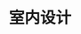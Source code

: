 ---
pageName: examination
title: 室内设计
period: 2018年04月
courseID: "00709"
description: 注意事项：<br />1. 本试卷分为两部分，第一部分为选择题，第二部分为非选择题。<br />2. 应考者必须按试题顺序在答题卡指定位置上作答，答在试卷上无效。<br />3. 涂写部分、画图部分必须使用2B铅笔，书写部分必须使用黑色字迹签字笔。
sections:
  - title: 选择题
    topics: 
      - title: 单项选择题：本大题共 15 小题，每小题 1 分，共 15 分。在每小题列出的备选项中只有一项是最符合题目要求的，请将其选出。
        questions: 
          - title: 室内设计职业的独立性，更多地体现在
            type: radio
            options:
              - answer: 室内空间的设计方面
                isTrue: false
              - answer: 室内装饰与陈设品的设计方面
                isTrue: true
              - answer: 室内光线、气氛的设计方面
                isTrue: false
              - answer: 室内隔断的造型设计方面
                isTrue: false
          - title: 装饰在人类文明的进程中长期使用的心理因素包括：平衡与秩序、预期的概念、逻辑情境和
            type: radio
            options:
              - answer: 材料因素
                isTrue: false
              - answer: 传统的支持
                isTrue: false
              - answer: 审美因素
                isTrue: true
              - answer: 建筑形式的意义表达
                isTrue: false
          - title: 现代装饰的特点可以概括为：功能与形式的统一、局部与整体的统一和
            type: radio
            options:
              - answer: 强调装饰的秩序感
                isTrue: true
              - answer: 用浮雕和绘画的手段来塑造
                isTrue: false
              - answer: 造型具有较强的程式化、风格化倾向
                isTrue: false
              - answer: 强调装饰的具象化
                isTrue: false
          - title: 室内设计首先考虑的是
            type: radio
            options:
              - answer: 美学的问题
                isTrue: false
              - answer: 风格的问题
                isTrue: false
              - answer: 技术的问题
                isTrue: false
              - answer: 功能的问题
                isTrue: true
          - title: 室内设计的理念原则首先是
            type: radio
            options:
              - answer: “以人文本”的原则
                isTrue: true
              - answer: “技术至上”的原则
                isTrue: false
              - answer: “生存至上”的原则
                isTrue: false
              - answer: “经济至上”的原则
                isTrue: false
          - title: 室内设计中的方案设计的主要环节包括构思和
            type: radio
            options:
              - answer: 施工监理
                isTrue: false
              - answer: 施工做法的设计说明
                isTrue: false
              - answer: 材料样板
                isTrue: false
              - answer: 设计
                isTrue: true
          - title: 室内设计作为一项复杂的系统工程包括了方案设计、初步设计、施工图设计和
            type: radio
            options:
              - answer: 确定工作目标和资料信息收集
                isTrue: false
              - answer: 签订施工合同并交付施工
                isTrue: true
              - answer: 初步的设计说明和设计图纸
                isTrue: false
              - answer: 审定各专业的分工
                isTrue: false
          - title: 人们创造空间的目的包括
            type: radio
            options:
              - answer: 满足一定的使用功能
                isTrue: false
              - answer: 满足一定的经济功能
                isTrue: false
              - answer: 创造美的形式
                isTrue: false
              - answer: 满足一定的使用功能并创造美的形式
                isTrue: true
          - title: 古希腊的神庙是属于 
            type: radio
            options:
              - answer: 大跨度结构
                isTrue: false
              - answer: 框架结构体系
                isTrue: true
              - answer: 梁板结构体系
                isTrue: false
              - answer: 悬索结构
                isTrue: false
          - title: 室内空间设计的要素包括：空间的体量与尺度、空间的形状与比例、空间的分隔、室内界面的造型处理和
            type: radio
            options:
              - answer: 空间的朝向
                isTrue: false
              - answer: 空间的布局
                isTrue: false
              - answer: 空间的采光
                isTrue: false
              - answer: 空间的虚实关系
                isTrue: true
          - title: 形式语言的“元素”也被称为设计
            type: radio
            options:
              - answer: “原型”
                isTrue: false
              - answer: “元语言”
                isTrue: false
              - answer: 源语言
                isTrue: false
              - answer: 设计语汇
                isTrue: false
          - title: 在历史上，任何一种建筑语言的成熟和完善需要具备独特性、完整性、可抽象性和
            type: radio
            options:
              - answer: 一致性
                isTrue: false
              - answer: 装饰性
                isTrue: false
              - answer: 稳定性
                isTrue: false
              - answer: 纯粹性
                isTrue: false
          - title: 设计了著名的成为后人敬仰的“圣地”考夫曼别墅(Falling Water)的建筑师是 
            type: radio
            options:
              - answer: 美国建筑师赖特
                isTrue: true
              - answer: 法国建筑师勒柯布西埃
                isTrue: false
              - answer: 美籍德国建筑师密斯·凡·德·罗
                isTrue: false
              - answer: 法国建筑师迈耶
                isTrue: false
          - title: 装饰材料的质感是指材料本身的属性与加工方式所共同表现在物体表面上的
            type: radio
            options:
              - answer: 心理感受
                isTrue: false
              - answer: 触觉感受
                isTrue: false
              - answer: 视觉感受
                isTrue: true
              - answer: 不同密度
                isTrue: false
          - title: 在进行住宅室内设计前，首先应针对设计目标进行
            type: radio
            options:
              - answer: 情况的调查
                isTrue: false
              - answer: 适当的定位
                isTrue: true
              - answer: 价格的评估
                isTrue: false
              - answer: 风格的设想
                isTrue: false
  - title: 非选择题
    topics: 
      - title: 名词解释题：本大题共 5 小题，每小题 3 分，共 15 分。
        questions: 
          - title: 装饰
            type: textarea
            answer: 装饰和装潢原义是指“器物或商品外表”的修饰，是着重从外表的、视觉艺术的角度来探讨和研究问题。例如对室内地面、墙面、顶棚等各界面的处理，装饰材料的选用。
          - title: 实用艺术
            type: textarea
            answer: 
          - title: 适合空间
            type: textarea
            answer: 
          - title: 室内气候
            type: textarea
            answer: 室内热环境也称“室内气候”，它是由室内温度、湿度、气流和辐射四种参数综合形成的。
          - title: 形象思维
            type: textarea
            answer: 
      - title: 判断改错题：本大题共 5 小题，每小题 4 分，共 20 分。判断下列各题划线处的正误，在  “答题卡” 的试题序号后，正确的划上 “√”, 错误的划上 “X”,井改正错误。
        questions: 
          - title: 功能对空间的规定性首先表现在<u>质和量</u>两个方面。
            type: yesOrNo
            isTrue: false
            answer: 
          - title: 中国传统的木结构建筑在建筑结构上属于<u>桁架结构体系</u>。
            type: yesOrNo
            isTrue: false
            answer: 
          - title: 与建筑符号的象征性有关的概念是“<u>象征</u>”。
            type: yesOrNo
            isTrue: false
            answer: 
          - title: <u>后现代建筑</u>最本质最核心的原则是“按照功能进行设计的原则”。
            type: yesOrNo
            isTrue: false
            answer: 
          - title: 在形式语言的创作过程中，平衡感的产生来自两个方面：<u>对称和均衡</u>。
            type: yesOrNo
            isTrue: false
            answer: 
      - title: 简答题：本大题共 5 小题，每小题 7 分，共 35 分。
        questions: 
          - title: 简述住宅室内设计定位的操作程序。
            type: textarea
            answer: （1）选择或预设设计目标。（1.5分）<br />（2）进行社会调研。（1.5分）<br />（3）对收集到的信息进行分类整理。（1.5分）<br />（4）提出明确的工作目标和工作计划。（1.5分）
          - title: 简述室内空间处理手法中的空间对比的处理办法。
            type: textarea
            answer: 
          - title: 后现代建筑语言的突出特点是什么？
            type: textarea
            answer: （1）允许形式上的矛盾性和不协调性；<br />（2）明显的历史主义倾向；<br />（3）使用大众化的商业俚语。
          - title: 简述光照的种类与照明布局方式。
            type: textarea
            answer: 
          - title: 简述形象思维特点的几个方面。
            type: textarea
            answer: 
      - title: 设计表现题：本大题共 1 小题，15 分。
        questions: 
          - title: 题目：运用点、线、面等抽象元素，处理一个住宅卧室的室内空间。<br />要求：空间结构符合空间类型的要求，比例关系准确，具有较好的形式美感和创意。<br />表现方式：按两大部分画出平面布置图、效果图（手绘完成，简单着色，设计过程中不得离开座位）。
            type: textarea
            answer: 
---